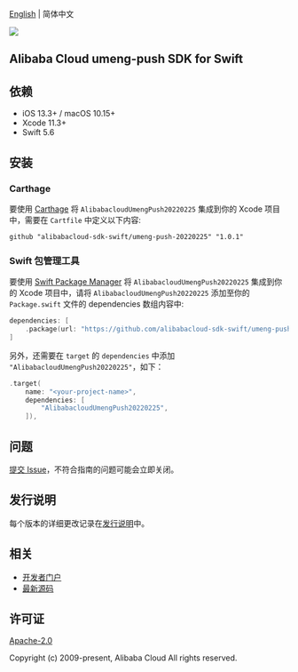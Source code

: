 [English](README.md) | 简体中文

![](https://aliyunsdk-pages.alicdn.com/icons/AlibabaCloud.svg)

## Alibaba Cloud umeng-push SDK for Swift

## 依赖

- iOS 13.3+ / macOS 10.15+
- Xcode 11.3+
- Swift 5.6

## 安装

### Carthage

要使用 [Carthage](https://github.com/Carthage/Carthage) 将 `AlibabacloudUmengPush20220225` 集成到你的 Xcode 项目中，需要在 `Cartfile` 中定义以下内容:

```ogdl
github "alibabacloud-sdk-swift/umeng-push-20220225" "1.0.1"
```

### Swift 包管理工具

要使用 [Swift Package Manager](https://swift.org/package-manager/) 将 `AlibabacloudUmengPush20220225` 集成到你的 Xcode 项目中，请将 `AlibabacloudUmengPush20220225` 添加至你的 `Package.swift` 文件的 dependencies 数组内容中:

```swift
dependencies: [
    .package(url: "https://github.com/alibabacloud-sdk-swift/umeng-push-20220225.git", from: "1.0.1")
]
```

另外，还需要在 `target` 的 `dependencies` 中添加 `"AlibabacloudUmengPush20220225"`，如下：

```swift
.target(
    name: "<your-project-name>",
    dependencies: [
        "AlibabacloudUmengPush20220225",
    ]),
```

## 问题

[提交 Issue](https://github.com/alibabacloud-sdk-swift/umeng-push-20220225/issues/new)，不符合指南的问题可能会立即关闭。

## 发行说明

每个版本的详细更改记录在[发行说明](./ChangeLog.txt)中。

## 相关

* [开发者门户](https://next.api.aliyun.com/home)
* [最新源码](https://github.com/alibabacloud-sdk-swift/umeng-push-20220225)

## 许可证

[Apache-2.0](http://www.apache.org/licenses/LICENSE-2.0)

Copyright (c) 2009-present, Alibaba Cloud All rights reserved.
